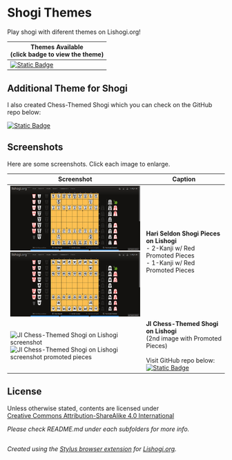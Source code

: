 # Shogi Themes

Play shogi with diferent themes on Lishogi.org!

| Themes Available <br> (click badge to view the theme)
| --- |
| [![Static Badge](https://img.shields.io/badge/Lishogi-Hari_Seldon_Shogi_Pieces-blue?logo=github)](https://github.com/LuffyKudo/Shogi-Themes/tree/main/Hari%20Seldon%20Shogi%20Pieces) |

## Additional Theme for Shogi
I also created Chess-Themed Shogi which you can check on the GitHub repo below:

[![Static Badge](https://img.shields.io/badge/Lishogi-Chess--Themed_Shogi-blue?logo=github)](https://github.com/LuffyKudo/JI-Chess-Themed-Shogi)

## Screenshots

Here are some screenshots. Click each image to enlarge.

| Screenshot | Caption |
|---|---|
| <img src="https://raw.githubusercontent.com/LuffyKudo/Shogi-Themes/main/Hari%20Seldon%20Shogi%20Pieces/Screenshots/Lishogi%202-Kanji%20Red.png" alt="Hari Seldon shogi 2-kanji red promoted pieces Lishogi screenshot" width="360"/> <br> <img src="https://raw.githubusercontent.com/LuffyKudo/Shogi-Themes/main/Hari%20Seldon%20Shogi%20Pieces/Screenshots/Lishogi%201-Kanji%20Red.png" alt="Hari Seldon shogi 1-kanji red promoted pieces Lishogi screenshot" width="360"/> | **Hari Seldon Shogi Pieces on Lishogi** <br> - 2-Kanji w/ Red Promoted Pieces <br> - 1-Kanji w/ Red Promoted Pieces |
| <img src="https://luffykudo.wordpress.com/wp-content/uploads/2024/06/lishogi-screenshot-1.png" alt="JI Chess-Themed Shogi on Lishogi screenshot" width="360"/> <br> <img src="https://luffykudo.wordpress.com/wp-content/uploads/2024/06/lishogi-screenshot-2.png" alt="JI Chess-Themed Shogi on Lishogi screenshot promoted pieces" width="360"/> | **JI Chess-Themed Shogi on Lishogi** <br> (2nd image with Promoted Pieces) <br><br> Visit GitHub repo below: <br> [![Static Badge](https://img.shields.io/badge/GitHub-Chess--Themed_Shogi-blue?logo=github)](https://github.com/LuffyKudo/JI-Chess-Themed-Shogi) |

## License

<p xmlns:cc="http://creativecommons.org/ns#" >Unless otherwise stated, contents are licensed under <a href="https://creativecommons.org/licenses/by-sa/4.0/?ref=chooser-v1" target="_blank" rel="license noopener noreferrer" style="display:inline-block;">Creative Commons Attribution-ShareAlike 4.0 International<img style="height:22px!important;margin-left:3px;vertical-align:text-bottom;" src="https://mirrors.creativecommons.org/presskit/icons/cc.svg?ref=chooser-v1" alt=""><img style="height:22px!important;margin-left:3px;vertical-align:text-bottom;" src="https://mirrors.creativecommons.org/presskit/icons/by.svg?ref=chooser-v1" alt=""><img style="height:22px!important;margin-left:3px;vertical-align:text-bottom;" src="https://mirrors.creativecommons.org/presskit/icons/sa.svg?ref=chooser-v1" alt=""></a></p>

*Please check README.md under each subfolders for more info.*

##
*Created using the [Stylus browser extension](https://add0n.com/stylus.html) for [Lishogi.org](https://lishogi.org).*
